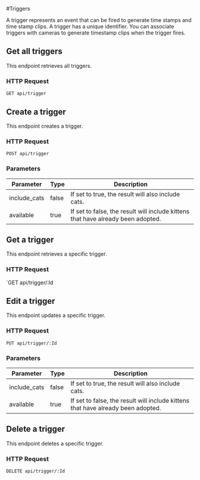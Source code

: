 #Triggers

A trigger represents an event that can be fired to generate time stamps and time stamp clips. A trigger has a unique identifier.  You can associate triggers with cameras to generate timestamp clips when the trigger fires.

## Get all triggers

This endpoint retrieves all triggers.

### HTTP Request

`GET api/trigger`

## Create a trigger

This endpoint creates a trigger.

### HTTP Request

`POST api/trigger`

### Parameters

Parameter | Type | Description
--------- | ------- | -----------
include_cats | false | If set to true, the result will also include cats.
available | true | If set to false, the result will include kittens that have already been adopted.

## Get a trigger

This endpoint retrieves a specific trigger.

### HTTP Request

`GET api/trigger/:Id

## Edit a trigger

This endpoint updates a specific trigger.

### HTTP Request

`PUT api/trigger/:Id`

### Parameters

Parameter | Type | Description
--------- | ------- | -----------
include_cats | false | If set to true, the result will also include cats.
available | true | If set to false, the result will include kittens that have already been adopted.

## Delete a trigger

This endpoint deletes a specific trigger.

### HTTP Request

`DELETE api/trigger/:Id`
